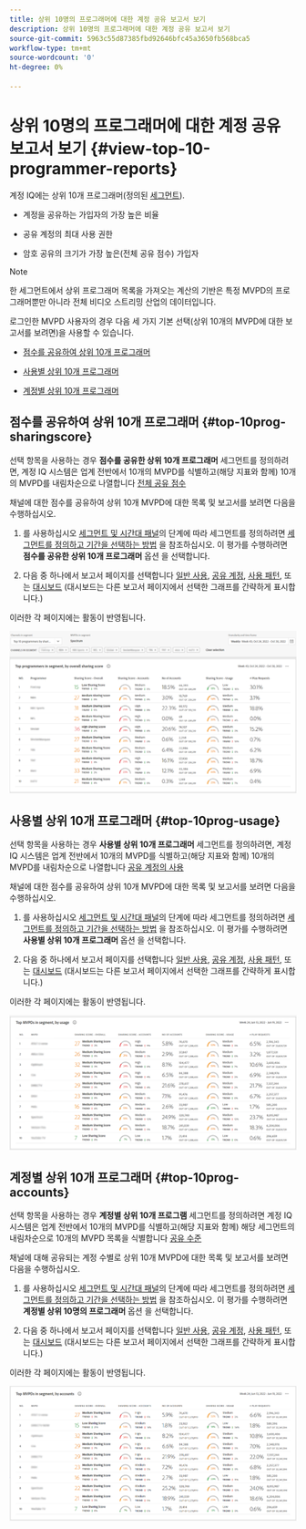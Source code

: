 ```yaml
---
title: 상위 10명의 프로그래머에 대한 계정 공유 보고서 보기
description: 상위 10명의 프로그래머에 대한 계정 공유 보고서 보기
source-git-commit: 5963c55d87385fbd92646bfc45a3650fb568bca5
workflow-type: tm+mt
source-wordcount: '0'
ht-degree: 0%

---
```


# 상위 10명의 프로그래머에 대한 계정 공유 보고서 보기 {#view-top-10-programmer-reports}

계정 IQ에는 상위 10개 프로그래머(정의된 [세그먼트](/help/AccountIQ/product-concepts.md#segmet-def)).

* 계정을 공유하는 가입자의 가장 높은 비율

* 공유 계정의 최대 사용 권한

* 암호 공유의 크기가 가장 높은(전체 공유 점수) 가입자

>[!NOTE]
>
>한 세그먼트에서 상위 프로그래머 목록을 가져오는 계산의 기반은 특정 MVPD의 프로그래머뿐만 아니라 전체 비디오 스트리밍 산업의 데이터입니다.

<!--
>[!NOTE]
>
>Only the MVPDs that have a minimum of 50,000 active subscriber accounts are considered to obtain these reports.
-->

로그인한 MVPD 사용자의 경우 다음 세 가지 기본 선택(상위 10개의 MVPD에 대한 보고서를 보려면)을 사용할 수 있습니다.

* [점수를 공유하여 상위 10개 프로그래머](#top-10prog-sharingscore)

* [사용별 상위 10개 프로그래머](#top-10prog-usage)

* [계정별 상위 10개 프로그래머](#top-10prog-accounts)

## 점수를 공유하여 상위 10개 프로그래머 {#top-10prog-sharingscore}

선택 항목을 사용하는 경우 **점수를 공유한 상위 10개 프로그래머** 세그먼트를 정의하려면, 계정 IQ 시스템은 업계 전반에서 10개의 MVPD를 식별하고(해당 지표와 함께) 10개의 MVPD를 내림차순으로 나열합니다 [전체 공유 점수](/help/AccountIQ/product-concepts.md#overall-sharing-score)

채널에 대한 점수를 공유하여 상위 10개 MVPD에 대한 목록 및 보고서를 보려면 다음을 수행하십시오.

1. 를 사용하십시오 [세그먼트 및 시간대 패널](/help/AccountIQ/segments-timeframe.md)의 단계에 따라 세그먼트를 정의하려면 [세그먼트를 정의하고 기간을 선택하는 방법](/help/AccountIQ/howto-select-segment-timeframe.md) 을 참조하십시오. 이 평가를 수행하려면 **점수를 공유한 상위 10개 프로그래머** 옵션 을 선택합니다.

1. 다음 중 하나에서 보고서 페이지를 선택합니다 [일반 사용](/help/AccountIQ/general-usage-reports.md), [공유 계정](/help/AccountIQ/shared-acc-reports.md), [사용 패턴](/help/AccountIQ/usage-patterns.md), 또는 [대시보드](/help/AccountIQ/dashboard.md) (대시보드는 다른 보고서 페이지에서 선택한 그래프를 간략하게 표시합니다.)

이러한 각 페이지에는 활동이 반영됩니다.

![](assets/top-ten-prog-overallscore.png)

## 사용별 상위 10개 프로그래머 {#top-10prog-usage}

선택 항목을 사용하는 경우 **사용별 상위 10개 프로그래머** 세그먼트를 정의하려면, 계정 IQ 시스템은 업계 전반에서 10개의 MVPD를 식별하고(해당 지표와 함께) 10개의 MVPD를 내림차순으로 나열합니다 [공유 계정의 사용](/help/AccountIQ/product-concepts.md)

채널에 대한 점수를 공유하여 상위 10개 MVPD에 대한 목록 및 보고서를 보려면 다음을 수행하십시오.

1. 를 사용하십시오 [세그먼트 및 시간대 패널](/help/AccountIQ/segments-timeframe.md)의 단계에 따라 세그먼트를 정의하려면 [세그먼트를 정의하고 기간을 선택하는 방법](/help/AccountIQ/howto-select-segment-timeframe.md) 을 참조하십시오. 이 평가를 수행하려면 **사용별 상위 10개 프로그래머** 옵션 을 선택합니다.

1. 다음 중 하나에서 보고서 페이지를 선택합니다 [일반 사용](/help/AccountIQ/general-usage-reports.md), [공유 계정](/help/AccountIQ/shared-acc-reports.md), [사용 패턴](/help/AccountIQ/usage-patterns.md), 또는 [대시보드](/help/AccountIQ/dashboard.md) (대시보드는 다른 보고서 페이지에서 선택한 그래프를 간략하게 표시합니다.)

이러한 각 페이지에는 활동이 반영됩니다.

![](assets/top-ten-mvpds-usage.png)

## 계정별 상위 10개 프로그래머 {#top-10prog-accounts}

선택 항목을 사용하는 경우 **계정별 상위 10개 프로그램** 세그먼트를 정의하려면 계정 IQ 시스템은 업계 전반에서 10개의 MVPD를 식별하고(해당 지표와 함께) 해당 세그먼트의 내림차순으로 10개의 MVPD 목록을 식별합니다 [공유 수준](/help/AccountIQ/product-concepts.md)

채널에 대해 공유되는 계정 수별로 상위 10개 MVPD에 대한 목록 및 보고서를 보려면 다음을 수행하십시오.

1. 를 사용하십시오 [세그먼트 및 시간대 패널](/help/AccountIQ/segments-timeframe.md)의 단계에 따라 세그먼트를 정의하려면 [세그먼트를 정의하고 기간을 선택하는 방법](/help/AccountIQ/howto-select-segment-timeframe.md) 을 참조하십시오. 이 평가를 수행하려면 **계정별 상위 10명의 프로그래머** 옵션 을 선택합니다.

1. 다음 중 하나에서 보고서 페이지를 선택합니다 [일반 사용](/help/AccountIQ/general-usage-reports.md), [공유 계정](/help/AccountIQ/shared-acc-reports.md), [사용 패턴](/help/AccountIQ/usage-patterns.md), 또는 [대시보드](/help/AccountIQ/dashboard.md) (대시보드는 다른 보고서 페이지에서 선택한 그래프를 간략하게 표시합니다.)

이러한 각 페이지에는 활동이 반영됩니다.

![](assets/top-ten-mvpds-accounts.png)
